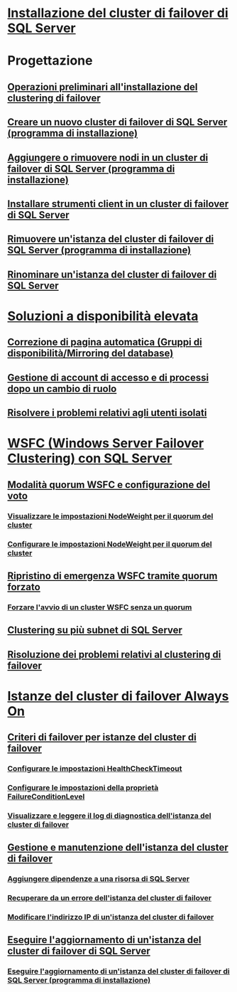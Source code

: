 # [Installazione del cluster di failover di SQL Server](install/sql-server-failover-cluster-installation.md)  

# Progettazione
## [Operazioni preliminari all'installazione del clustering di failover](install/before-installing-failover-clustering.md)  
## [Creare un nuovo cluster di failover di SQL Server (programma di installazione)](install/create-a-new-sql-server-failover-cluster-setup.md)  
## [Aggiungere o rimuovere nodi in un cluster di failover di SQL Server (programma di installazione)](install/add-or-remove-nodes-in-a-sql-server-failover-cluster-setup.md)  
## [Installare strumenti client in un cluster di failover di SQL Server](install/install-client-tools-on-a-sql-server-failover-cluster.md)  
## [Rimuovere un'istanza del cluster di failover di SQL Server (programma di installazione)](install/remove-a-sql-server-failover-cluster-instance-setup.md)  
## [Rinominare un'istanza del cluster di failover di SQL Server](install/rename-a-sql-server-failover-cluster-instance.md)  

# [Soluzioni a disponibilità elevata](high-availability-solutions-sql-server.md)  
## [Correzione di pagina automatica (Gruppi di disponibilità/Mirroring del database)](automatic-page-repair-availability-groups-database-mirroring.md)  
## [Gestione di account di accesso e di processi dopo un cambio di ruolo](management-of-logins-and-jobs-after-role-switching-sql-server.md)  
## [Risolvere i problemi relativi agli utenti isolati](troubleshoot-orphaned-users-sql-server.md)  

# [WSFC (Windows Server Failover Clustering) con SQL Server](windows/windows-server-failover-clustering-wsfc-with-sql-server.md)  
## [Modalità quorum WSFC e configurazione del voto](windows/wsfc-quorum-modes-and-voting-configuration-sql-server.md)  
### [Visualizzare le impostazioni NodeWeight per il quorum del cluster](windows/view-cluster-quorum-nodeweight-settings.md)  
### [Configurare le impostazioni NodeWeight per il quorum del cluster](windows/configure-cluster-quorum-nodeweight-settings.md)  
## [Ripristino di emergenza WSFC tramite quorum forzato](windows/wsfc-disaster-recovery-through-forced-quorum-sql-server.md)  
### [Forzare l'avvio di un cluster WSFC senza un quorum](windows/force-a-wsfc-cluster-to-start-without-a-quorum.md)  
## [Clustering su più subnet di SQL Server](windows/sql-server-multi-subnet-clustering-sql-server.md)  
## [Risoluzione dei problemi relativi al clustering di failover](windows/failover-cluster-troubleshooting.md)  

# [Istanze del cluster di failover Always On](windows/always-on-failover-cluster-instances-sql-server.md)  
## [Criteri di failover per istanze del cluster di failover](windows/failover-policy-for-failover-cluster-instances.md)  
### [Configurare le impostazioni HealthCheckTimeout](windows/configure-healthchecktimeout-property-settings.md)  
### [Configurare le impostazioni della proprietà FailureConditionLevel](windows/configure-failureconditionlevel-property-settings.md)  
### [Visualizzare e leggere il log di diagnostica dell'istanza del cluster di failover](windows/view-and-read-failover-cluster-instance-diagnostics-log.md)  
## [Gestione e manutenzione dell'istanza del cluster di failover](windows/failover-cluster-instance-administration-and-maintenance.md)  
### [Aggiungere dipendenze a una risorsa di SQL Server](windows/add-dependencies-to-a-sql-server-resource.md)  
### [Recuperare da un errore dell'istanza del cluster di failover](windows/recover-from-failover-cluster-instance-failure.md)  
### [Modificare l'indirizzo IP di un'istanza del cluster di failover](windows/change-the-ip-address-of-a-failover-cluster-instance.md)  
## [Eseguire l'aggiornamento di un'istanza del cluster di failover di SQL Server](windows/upgrade-a-sql-server-failover-cluster-instance.md)  
### [Eseguire l'aggiornamento di un'istanza del cluster di failover di SQL Server (programma di installazione)](windows/upgrade-a-sql-server-failover-cluster-instance-setup.md)  